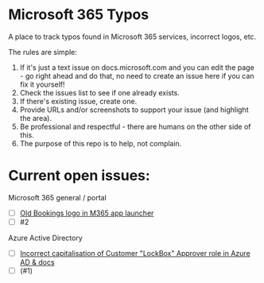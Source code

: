 # Microsoft 365 Typos
A place to track typos found in Microsoft 365 services, incorrect logos, etc.

The rules are simple:
1. If it's just a text issue on docs.microsoft.com and you can edit the page - go right ahead and do that, no need to create an issue here if you can fix it yourself!
2. Check the issues list to see if one already exists.
3. If there's existing issue, create one.
4. Provide URLs and/or screenshots to support your issue (and highlight the area).
5. Be professional and respectful - there are humans on the other side of this.
6. The purpose of this repo is to help, not complain.


Current open issues:
=====================

Microsoft 365 general / portal
- [ ] [Old Bookings logo in M365 app launcher](https://github.com/loryanstrant/M365typos/issues/2)
- [ ] #2

Azure Active Directory
- [ ] [Incorrect capitalisation of Customer "LockBox" Approver role in Azure AD & docs](https://github.com/loryanstrant/M365typos/issues/1)
- [ ] (#1)
